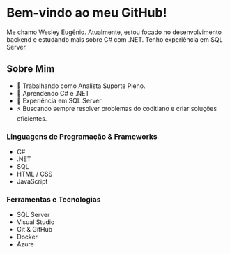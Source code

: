 # Bem-vindo ao meu GitHub!

Me chamo Wesley Eugênio. 
Atualmente, estou focado no desenvolvimento backend e estudando mais sobre C# com .NET.
Tenho experiência em SQL Server.

## Sobre Mim


- 💼 Trabalhando como Analista Suporte Pleno.
- 🌱 Aprendendo C# e .NET
- 💾 Experiência em SQL Server
- ⚡ Buscando sempre resolver problemas do coditiano e criar soluções eficientes.

### Linguagens de Programação & Frameworks

- C#
- .NET
- SQL
- HTML / CSS
- JavaScript

### Ferramentas e Tecnologias

- SQL Server
- Visual Studio
- Git & GitHub
- Docker
- Azure
